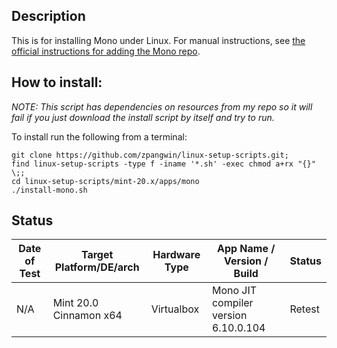 ## Description

This is for installing Mono under Linux. For manual instructions, see [the official instructions for adding the Mono repo](https://www.mono-project.com/download/stable/#download-lin-debian).

## How to install:

*NOTE: This script has dependencies on resources from my repo so it will fail if you just download the install script by itself and try to run.*

To install run the following from a terminal:

```
git clone https://github.com/zpangwin/linux-setup-scripts.git;
find linux-setup-scripts -type f -iname '*.sh' -exec chmod a+rx "{}" \;;
cd linux-setup-scripts/mint-20.x/apps/mono
./install-mono.sh
```

## Status

| Date of Test  | Target Platform/DE/arch | Hardware Type  | App Name / Version / Build                | Status  |
| ------------- | ------------------------| -------------- | ----------------------------------------- | ------- |
| N/A  | Mint 20.0 Cinnamon x64  | Virtualbox     | Mono JIT compiler version 6.10.0.104      | Retest |

